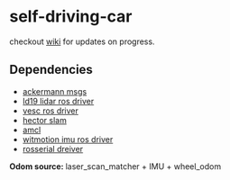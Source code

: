 # self-driving-car
checkout [wiki](https://github.com/himadrir/self-driving-car/wiki) for updates on progress.

## Dependencies 
- [ackermann msgs](http://wiki.ros.org/ackermann_msgs)
- [ld19 lidar ros driver](https://github.com/ldrobotSensorTeam/ldlidar_stl_ros)
- [vesc ros driver](https://github.com/mit-racecar/vesc)
- [hector slam](http://wiki.ros.org/hector_slam)
- [amcl](http://wiki.ros.org/amcl)
- [witmotion imu ros driver](https://github.com/ElettraSciComp/witmotion_IMU_ros)
- [rosserial dreiver](http://wiki.ros.org/rosserial)

<strong> Odom source: </strong> laser_scan_matcher + IMU + wheel_odom
